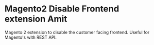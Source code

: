 # Magento2 Disable Frontend extension Amit

Magento 2 extension to disable the customer facing frontend. Useful for Magento's with REST API.
